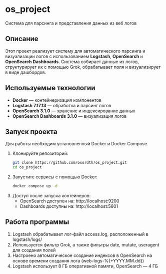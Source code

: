 # os_project
Система для парсинга и представления данных из веб логов
## Описание

Этот проект реализует систему для автоматического парсинга и визуализации логов с использованием **Logstash**, **OpenSearch** и **OpenSearch Dashboards**. Система собирает данные из логов, структурирует их с помощью Grok, обрабатывает поля и визуализирует в виде дашбордов.

## Используемые технологии

- **Docker** — контейнеризация компонентов
- **Logstash 7.17.13** — обработка и парсинг логов
- **OpenSearch 3.1.0** — хранение и индексирование данных
- **OpenSearch Dashboards 3.1.0** — визуализация логов

## Запуск проекта

Для работы необходим установленный Docker и Docker Compose.

1. Клонируйте репозиторий:
   ```bash
   git clone https://github.com/oxordth/os_project.git
   cd os_project
   ```
2. Запустите сервисы с помощью Docker:
   ```bash
   docker compose up -d
   ```
3. Доступ после запуска контейнеров:
   - OpenSearch доступен на: http://localhost:9200
   - Dashboards доступны на: http://localhost:5601

## Работа программы

1. Logstash обрабатывает лог-файл access.log, расположенный в logstash/logs/
2. Используется фильтр Grok, а также фильтры date, mutate, useragent для создания полей
3. Настроено автоматическое создание индексов в OpenSearch на основе времени создания лога (web-logs-%{+YYYY.MM.dd})
3. Logstash использует 8 ГБ оперативной памяти, OpenSearch — 4 ГБ
